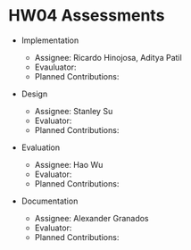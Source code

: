 
# HW04 Assessments

- Implementation

  - Assignee: Ricardo Hinojosa, Aditya Patil
  - Evauluator:
  - Planned Contributions: 

- Design

  - Assignee: Stanley Su
  - Evaluator:
  - Planned Contributions: 
  
- Evaluation

  - Assignee: Hao Wu
  - Evaluator:
  - Planned Contributions: 


- Documentation

  - Assignee: Alexander Granados
  - Evaluator:
  - Planned Contributions: 

  
